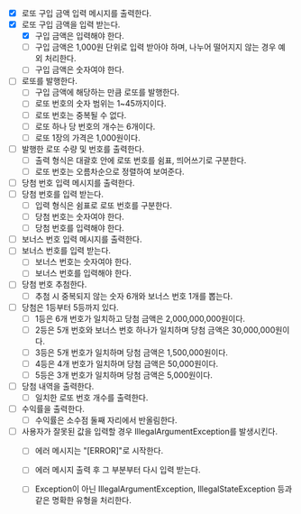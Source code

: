 * [x] 로또 구입 금액 입력 메시지를 출력한다.
* [x] 로또 구입 금액을 입력 받는다.
  * [x] 구입 금액은 입력해야 한다.
  * [ ] 구입 금액은 1,000원 단위로 입력 받아야 하며, 나누어 떨어지지 않는 경우 예외 처리한다. 
  * [ ] 구입 금액은 숫자여야 한다.
* [ ] 로또를 발행한다.
  * [ ] 구입 금액에 해당하는 만큼 로또를 발행한다.
  * [ ] 로또 번호의 숫자 범위는 1~45까지이다.
  * [ ] 로또 번호는 중복될 수 없다.
  * [ ] 로또 하나 당 번호의 개수는 6개이다.
  * [ ] 로또 1장의 가격은 1,000원이다.
* [ ] 발행한 로또 수량 및 번호를 출력한다.
    * [ ] 출력 형식은 대괄호 안에 로또 번호를 쉼표, 띄어쓰기로 구분한다.
    * [ ] 로또 번호는 오름차순으로 정렬하여 보여준다.
* [ ] 당첨 번호 입력 메시지를 출력한다.
* [ ] 당첨 번호를 입력 받는다.
    * [ ] 입력 형식은 쉼표로 로또 번호를 구분한다.
    * [ ] 당첨 번호는 숫자여야 한다.
    * [ ] 당첨 번호를 입력해야 한다.
* [ ] 보너스 번호 입력 메시지를 출력한다.
* [ ] 보너스 번호를 입력 받는다.
    * [ ] 보너스 번호는 숫자여야 한다.
    * [ ] 보너스 번호를 입력해야 한다.
* [ ] 당첨 번호 추첨한다.
  * [ ] 추첨 시 중복되지 않는 숫자 6개와 보너스 번호 1개를 뽑는다.
* [ ] 당첨은 1등부터 5등까지 있다.
  * [ ] 1등은 6개 번호가 일치하고 당첨 금액은 2,000,000,000원이다.
  * [ ] 2등은 5개 번호와 보너스 번호 하나가 일치하며 당첨 금액은 30,000,000원이다.
  * [ ] 3등은 5개 번호가 일치하며 당첨 금액은 1,500,000원이다.
  * [ ] 4등은 4개 번호가 일치하며 당첨 금액은 50,000원이다.
  * [ ] 5등은 3개 번호가 일치하며 당첨 금액은 5,000원이다.
* [ ] 당첨 내역을 출력한다.
  * [ ] 일치한 로또 번호 개수를 출력한다.
* [ ] 수익률을 출력한다.
  * [ ] 수익률은 소수점 둘째 자리에서 반올림한다.
* [ ] 사용자가 잘못된 값을 입력할 경우 IllegalArgumentException를 발생시킨다.
  * [ ] 에러 메시지는 "[ERROR]"로 시작한다.
  * [ ] 에러 메시지 출력 후 그 부분부터 다시 입력 받는다.
  * [ ] Exception이 아닌 IllegalArgumentException, IllegalStateException 등과 같은 명확한 유형을 처리한다.


